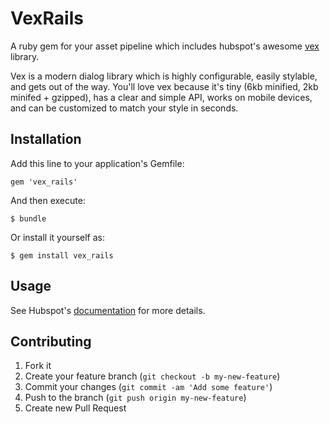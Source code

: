 # VexRails

A ruby gem for your asset pipeline which includes hubspot's awesome [vex] library.

Vex is a modern dialog library which is highly configurable, easily stylable, and gets out of the way. You'll love vex because it's tiny (6kb minified, 2kb minifed + gzipped), has a clear and simple API, works on mobile devices, and can be customized to match your style in seconds.

## Installation

Add this line to your application's Gemfile:

    gem 'vex_rails'

And then execute:

    $ bundle

Or install it yourself as:

    $ gem install vex_rails

## Usage

See Hubspot's [documentation] for more details.

## Contributing

1. Fork it
2. Create your feature branch (`git checkout -b my-new-feature`)
3. Commit your changes (`git commit -am 'Add some feature'`)
4. Push to the branch (`git push origin my-new-feature`)
5. Create new Pull Request

[documentation]: http://github.hubspot.com/vex/
[vex]: https://github.com/HubSpot/vex/
